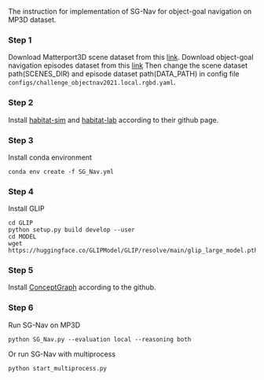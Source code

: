 The instruction for implementation of SG-Nav for object-goal navigation on MP3D dataset. 

### Step 1
Download Matterport3D scene dataset from this [link](https://niessner.github.io/Matterport/).
Download object-goal navigation episodes dataset from this [link](https://github.com/facebookresearch/habitat-lab/blob/main/DATASETS.md)
Then change the scene dataset path(SCENES_DIR) and episode dataset path(DATA_PATH) in config file `configs/challenge_objectnav2021.local.rgbd.yaml`.

### Step 2
Install [habitat-sim](https://github.com/facebookresearch/habitat-sim) and [habitat-lab](https://github.com/facebookresearch/habitat-lab) according to their github page.

### Step 3
Install conda environment
```
conda env create -f SG_Nav.yml
```

### Step 4
Install GLIP
```
cd GLIP
python setup.py build develop --user
cd MODEL
wget https://huggingface.co/GLIPModel/GLIP/resolve/main/glip_large_model.pth
```

### Step 5
Install [ConceptGraph](https://github.com/concept-graphs/concept-graphs) according to the github.

### Step 6
Run SG-Nav on MP3D
```
python SG_Nav.py --evaluation local --reasoning both
```
Or run SG-Nav with multiprocess

```
python start_multiprocess.py
```


